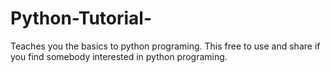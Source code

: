 # Python-Tutorial-
Teaches you the basics to python programing.
This free to use and share if you find somebody 
interested in python programing.
